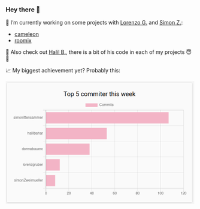 ### Hey there 👋

🔭 I’m currently working on some projects with [Lorenzo G.](https://github.com/lorenzgruber) and [Simon Z.](https://github.com/simonZweimueller):
- [cameleon](https://github.com/simonittensammer/cameleon)
- [roomix](https://github.com/simonittensammer/roomix)

🐻 Also check out [Halil B.](https://github.com/halilbahar), there is a bit of his code in each of my projects 😇👏

:chart_with_upwards_trend: My biggest achievement yet? Probably this:

![achievement](https://raw.githubusercontent.com/simonittensammer/simonittensammer/main/images/achievement.png)

<!--
![GitHub stats](https://github-readme-stats.vercel.app/api?username=simonittensammer&show_icons=true&theme=tokyonight)
![Top Langs](https://github-readme-stats.vercel.app/api/top-langs/?username=simonittensammer&theme=tokyonight)
-->

<!--
**simonittensammer/simonittensammer** is a ✨ _special_ ✨ repository because its `README.md` (this file) appears on your GitHub profile.

Here are some ideas to get you started:

- 🔭 I’m currently working on ...
- 🌱 I’m currently learning ...
- 👯 I’m looking to collaborate on ...
- 🤔 I’m looking for help with ...
- 💬 Ask me about ...
- 📫 How to reach me: ...
- 😄 Pronouns: ...
- ⚡ Fun fact: ...
-->

